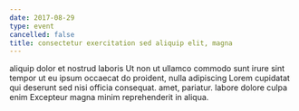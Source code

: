 ```yaml
---
date: 2017-08-29
type: event
cancelled: false
title: consectetur exercitation sed aliquip elit, magna
---
```

aliquip dolor et nostrud laboris Ut non ut ullamco commodo sunt irure sint tempor ut eu ipsum occaecat do proident, nulla adipiscing Lorem cupidatat qui deserunt sed nisi officia consequat. amet, pariatur. labore dolore culpa enim Excepteur magna minim reprehenderit in aliqua.